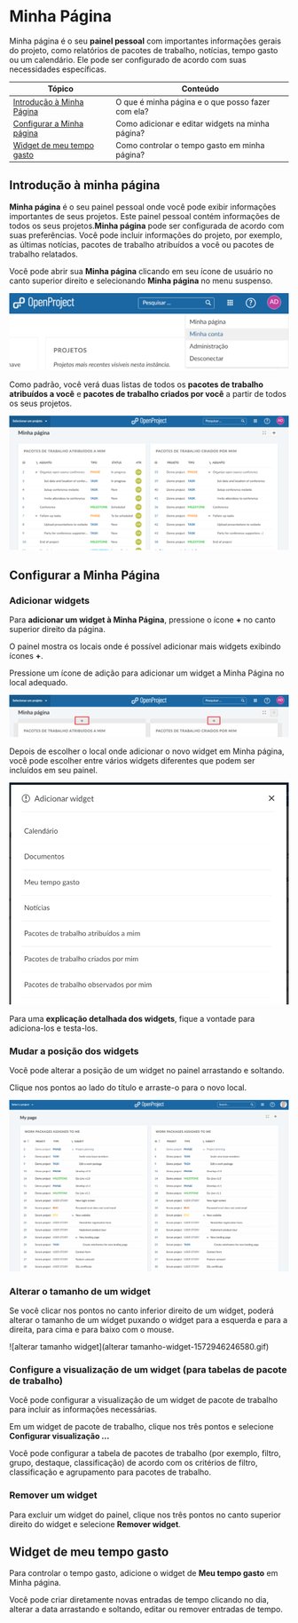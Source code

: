 # Minha Página

Minha página é o seu **painel pessoal** com importantes informações gerais do projeto, como relatórios de pacotes de trabalho, notícias, tempo gasto ou um calendário. Ele pode ser configurado de acordo com suas necessidades específicas.

| Tópico                                          | Conteúdo                                   |
| ----------------------------------------------- | ------------------------------------------ |
| [Introdução à Minha Página](#introdução-à-minha-página) | O que é minha página e o que posso fazer com ela? |
| [Configurar a Minha página](#configurar-a-minha-página)   | Como adicionar e editar widgets na minha página?  |
| [Widget de meu tempo gasto](#widget-de-meu-tempo-gasto) | Como controlar o tempo gasto em minha página?     |

## Introdução à minha página

**Minha página** é o seu painel pessoal onde você pode exibir informações importantes de seus projetos. Este painel pessoal contém informações de todos os seus projetos.**Minha página** pode ser configurada de acordo com suas preferências. Você pode incluir informações do projeto, por exemplo, as últimas notícias, pacotes de trabalho atribuídos a você ou pacotes de trabalho relatados.

Você pode abrir sua **Minha página** clicando em seu ícone de usuário no canto superior direito e selecionando **Minha página** no menu suspenso.

![minha página](minha_pagina.png)

Como padrão, você verá duas listas de todos os **pacotes de trabalho atribuídos a você** e **pacotes de trabalho criados por você** a partir de todos os seus projetos.

![minha página padrão](minha_pagina1.png)

## Configurar a Minha Página

### Adicionar widgets

Para **adicionar um widget à Minha Página**, pressione o ícone **+** no canto superior direito da página.

O painel mostra os locais onde é possível adicionar mais widgets exibindo ícones **+**.

Pressione um ícone de adição para adicionar um widget a Minha Página no local adequado.

![adicionar widget](add_widget.png)

Depois de escolher o local onde adicionar o novo widget em Minha página, você pode escolher entre vários widgets diferentes que podem ser incluídos em seu painel.

![novos widgets](widget_opcoes.png)

Para uma **explicação detalhada dos widgets**, fique a vontade para adiciona-los e testa-los.

### Mudar a posição dos widgets

Você pode alterar a posição de um widget no painel arrastando e soltando.

Clique nos pontos ao lado do título e arraste-o para o novo local.

![mover widget](add-widget-my-page2.gif)

### Alterar o tamanho de um widget

Se você clicar nos pontos no canto inferior direito de um widget, poderá alterar o tamanho de um widget puxando o widget para a esquerda e para a direita, para cima e para baixo com o mouse.

![alterar tamanho widget](alterar tamanho-widget-1572946246580.gif)

### Configure a visualização de um widget (para tabelas de pacote de trabalho)

Você pode configurar a visualização de um widget de pacote de trabalho para incluir as informações necessárias.

Em um widget de pacote de trabalho, clique nos três pontos e selecione **Configurar visualização ...**

Você pode configurar a tabela de pacotes de trabalho (por exemplo, filtro, grupo, destaque, classificação) de acordo com os critérios de filtro, classificação e agrupamento para pacotes de trabalho.

### Remover um widget

Para excluir um widget do painel, clique nos três pontos no canto superior direito do widget e selecione **Remover widget**.

## Widget de meu tempo gasto

Para controlar o tempo gasto, adicione o widget de **Meu tempo gasto** em Minha página.

Você pode criar diretamente novas entradas de tempo clicando no dia, alterar a data arrastando e soltando, editar ou remover entradas de tempo.
